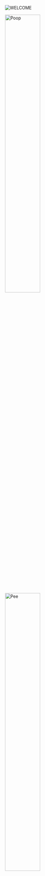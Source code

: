 <img src="https://github.com/XT3RM1NATOR/XT3RM1NATOR/assets/115317256/9a37d2e4-f495-4ab6-945c-d0788f7feaf1" alt="WELCOME">
<p>
  <img src="https://github.com/XT3RM1NATOR/XT3RM1NATOR/assets/115317256/cc193011-2da6-4894-9c93-2cae667eadd8" width=48% alt="Poop">
  &nbsp;&nbsp;&nbsp;
  &nbsp;&nbsp;&nbsp;
  <img src="https://github.com/XT3RM1NATOR/XT3RM1NATOR/assets/115317256/9fb5a4f5-7d53-4577-aabe-20e4e044c10a" width=48% alt="Pee">
</p>
